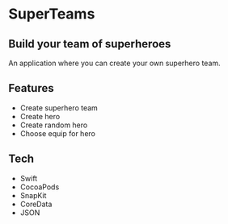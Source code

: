 # SuperTeams
## Build your team of superheroes

An application where you can create your own superhero team.


## Features

* Create superhero team
* Create hero
* Create random hero
* Choose equip for hero

## Tech

- Swift
- CocoaPods
- SnapKit
- CoreData
- JSON


